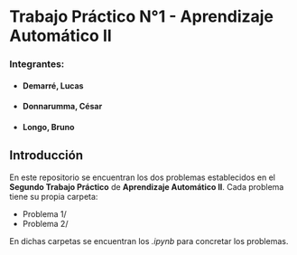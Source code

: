 # Trabajo Práctico N°1 - Aprendizaje Automático II
### Integrantes: 
* #### Demarré, Lucas
* #### Donnarumma, César
* #### Longo, Bruno

## **Introducción**
En este repositorio se encuentran los dos problemas establecidos en el **Segundo Trabajo Práctico** de **Aprendizaje Automático II**. Cada problema tiene su propia carpeta:
* Problema 1/
* Problema 2/

En dichas carpetas se encuentran los *.ipynb* para concretar los problemas.
